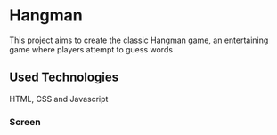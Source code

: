 <h1>Hangman</h1>

This project aims to create the classic Hangman game, an entertaining game where players attempt to guess words

<h2>Used Technologies </h2>

HTML, CSS and Javascript

<h3>Screen<h3>

![]()

